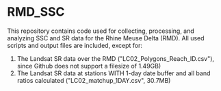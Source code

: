 # RMD_SSC
This repository contains code used for collecting, processing, and analyzing SSC and SR data for the Rhine Meuse Delta (RMD).
All used scripts and output files are included, except for:
1) The Landsat SR data over the RMD ("LC02_Polygons_Reach_ID.csv"), since Github does not support a filesize of 1.49GB)
2) The Landsat SR data at stations WITH 1-day date buffer and all band ratios calculated ("LC02_matchup_1DAY.csv", 30.7MB)
